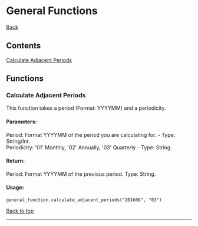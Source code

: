 # General Functions <a name='top'>
[Back](README.md)
## Contents
[Calculate Adjacent Periods](#calculateadjacentperiods)<br>
## Functions
### Calculate Adjacent Periods <a name='calculateadjacentperiods'>
This function takes a period (Format: YYYYMM) and a periodicity. <br>

#### Parameters:
Period: Format YYYYMM of the period you are calculating for. - Type: String/Int. <br>
Periodicity: '01' Monthly, '02' Annually, '03' Quarterly - Type: String. <br>

#### Return:
Period: Format YYYYMM of the previous period. Type: String. <br>

#### Usage:
```
general_function.calculate_adjacent_periods("201606", "03")
```

[Back to top](#top)
<hr>
